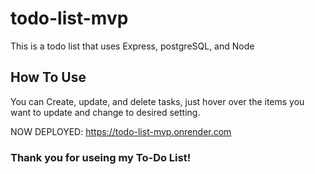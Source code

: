 # todo-list-mvp
This is a todo list that uses Express, postgreSQL, and Node

## How To Use
You can Create, update, and delete tasks, just hover over the items you want to update and 
change to desired setting.

NOW DEPLOYED: https://todo-list-mvp.onrender.com

### Thank you for useing my To-Do List!
